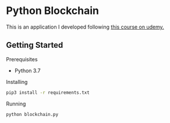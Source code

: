 # Python Blockchain
This is an application I developed following [this course on udemy.](https://www.udemy.com/course/learn-python-by-building-a-blockchain-cryptocurrency/)

## Getting Started

Prerequisites
- Python 3.7

Installing
```sh
pip3 install -r requirements.txt
```

Running
```sh
python blockchain.py
```
